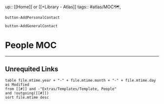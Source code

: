 up:: [[Home]] or [[+Library - Atlas]]
tags:: #atlas/MOC🗺, 

`button-AddPersonalContact` 

`button-AddGeneralContact`

# People MOC









---
## Unrequited Links
```dataview
table file.mtime.year + "-" + file.mtime.month + "-" + file.mtime.day as Modified
from [[#]] and -"Extras/Templates/Template, People"
and !outgoing([[#]])
sort file.mtime desc
```

